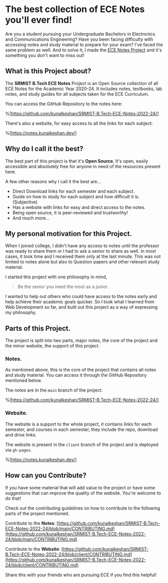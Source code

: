 # The best collection of ECE Notes you'll ever find!

Are you a student pursuing your Undergraduate Bachelors in Electronics and Communications Engineering? 
Have you been facing difficulty with accessing notes and study material to prepare for your exam?
I've faced the same problem as well. And to solve it, I made the [ECE Notes Project](https://notes.kunalkeshan.dev/?utm_medium=social&utm_source=dev.to) and it's something you don't want to miss out!

## What is this Project about?

The **SRMIST B.Tech ECE Notes** Project is an Open Source collection of all ECE Notes for the Academic Year 2020-24. It includes notes, textbooks, lab notes, and study guides for all subjects taken for the ECE Curriculum.

You can access the GitHub Repository to the notes here:

%[https://github.com/kunalkeshan/SRMIST-B.Tech-ECE-Notes-2022-24/]

There's also a website, for easy access to all the links for each subject:

%[https://notes.kunalkeshan.dev/]

## Why do I call it the best?

The best part of this project is that it's **Open Source**, It's open, easily accessible and absolutely free for anyone in need of the resources present here.
 
A few other reasons why I call it the best are...
- Direct Download links for each semester and each subject.
- Guide on how to study for each subject and how difficult it is. (Subjective)
- Has a website with links for easy and direct access to the notes.
- Being open source, it is peer-reviewed and trustworthy!
- And much more...

## My personal motivation for this Project.

When I joined college, I didn't have any access to notes until the professor was ready to share them or I had to ask a senior to share as well. In most cases, it took time and I received them only at the last minute. 
This was not limited to notes alone but also to Question papers and other relevant study material.

I started this project with one philosophy in mind,
> Be the senior you need the most as a junior. 

I wanted to help out others who could have access to the notes early and help achieve their academic goals quicker. So I took what I learned from Web Development so far, and built out this project as a way of expressing my philosophy. 

## Parts of this Project.

The project is split into two parts, major notes, the core of the project and the minor website, the support of this project.

### Notes.

As mentioned above, this is the core of the project that contains all notes and study material. You can access it through the GitHub Repository mentioned below.

The notes are in the `main` branch of the project.

%[https://github.com/kunalkeshan/SRMIST-B.Tech-ECE-Notes-2022-24/]

### Website.

The website is a support to the whole project, it contains links for each semester, and courses in each semester, they include the repo, download and drive links.

The website is present in the `client` branch of the project and is deployed via `gh-pages`.

%[https://notes.kunalkeshan.dev/]

## How can you Contribute?

If you have some material that will add value to the project or have some suggestions that can improve the quality of the website. You're welcome to do that!

Check out the contributing guidelines on how to contribute to the following parts of the project mentioned. 

Contribute to the **Notes**: [https://github.com/kunalkeshan/SRMIST-B.Tech-ECE-Notes-2022-24/blob/main/CONTRIBUTING.md](https://github.com/kunalkeshan/SRMIST-B.Tech-ECE-Notes-2022-24/blob/main/CONTRIBUTING.md)

Contribute to the **Website**: [https://github.com/kunalkeshan/SRMIST-B.Tech-ECE-Notes-2022-24/blob/client/CONTRIBUTING.md](https://github.com/kunalkeshan/SRMIST-B.Tech-ECE-Notes-2022-24/blob/client/CONTRIBUTING.md)

Share this with your friends who are pursuing ECE if you find this helpful!
 